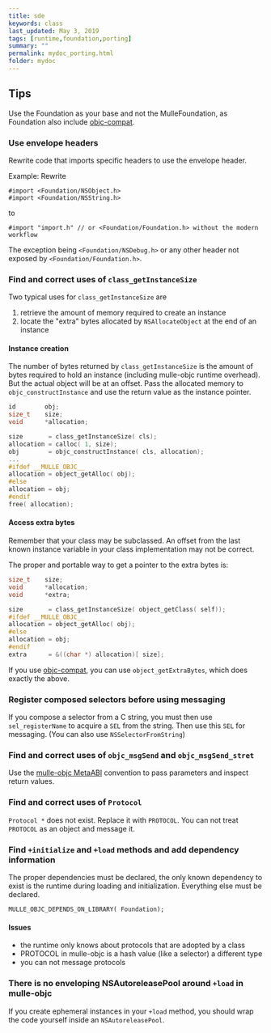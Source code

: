 ```yaml
---
title: sde
keywords: class
last_updated: May 3, 2019
tags: [runtime,foundation,porting]
summary: ""
permalink: mydoc_porting.html
folder: mydoc
---
```




## Tips

Use the Foundation as your base and not the MulleFoundation, as Foundation also
include [objc-compat](//github.com/mulle-objc/objc-compat).


### Use envelope headers

Rewrite code that imports specific headers to use the envelope header.

Example: Rewrite


```
#import <Foundation/NSObject.h>
#import <Foundation/NSString.h>
```

to

```
#import "import.h" // or <Foundation/Foundation.h> without the modern workflow
```


The exception being `<Foundation/NSDebug.h>` or any other header not exposed by
`<Foundation/Foundation.h>`.


### Find and correct uses of `class_getInstanceSize`

Two typical uses for `class_getInstanceSize` are

1. retrieve the amount of memory required to create an instance
2. locate the "extra" bytes allocated by `NSAllocateObject` at the end of an instance

#### Instance creation

The number of bytes returned by `class_getInstanceSize` is the amount of bytes
required to hold an instance (including mulle-objc runtime overhead).
But the actual object will be at an offset. Pass the allocated memory to
`objc_constructInstance` and use the return value as the instance pointer.

``` c
id        obj;
size_t    size;
void      *allocation;

size       = class_getInstanceSize( cls);
allocation = calloc( 1, size);
obj        = objc_constructInstance( cls, allocation);
...
#ifdef __MULLE_OBJC__
allocation = object_getAlloc( obj);
#else
allocation = obj;
#endif
free( allocation);
```

#### Access extra bytes

Remember that your class may be subclassed. An offset from the last known instance variable
in your class implementation may not be correct.

The proper and portable way to get a pointer to the extra bytes is:

``` c
size_t    size;
void      *allocation;
void      *extra;

size       = class_getInstanceSize( object_getClass( self));
#ifdef __MULLE_OBJC__
allocation = object_getAlloc( obj);
#else
allocation = obj;
#endif
extra      = &((char *) allocation)[ size];
```

If you use [objc-compat](https://github.com/MulleFoundation/objc-compat), you
can use `object_getExtraBytes`, which does exactly the above.


### Register composed selectors before using messaging

If you compose a selector from a C string, you must then use `sel_registerName`
to acquire a `SEL` from the string. Then use this `SEL` for messaging.
(You can also use `NSSelectorFromString`)


### Find and correct uses of `objc_msgSend` and `objc_msgSend_stret`

Use the [mulle-objc MetaABI](https://www.mulle-kybernetik.com/weblog/2015/mulle_objc_meta_call_convention.html)
convention to pass parameters and inspect return values.


### Find and correct uses of `Protocol`

`Protocol *` does not exist. Replace it with `PROTOCOL`. You can not treat
`PROTOCOL` as an object and message it.


### Find `+initialize` and `+load` methods and add dependency information

The proper dependencies must be declared, the only known dependency to exist is the runtime during loading and initialization. Everything else must be declared.

```
MULLE_OBJC_DEPENDS_ON_LIBRARY( Foundation);
```

#### Issues

* the runtime only knows about protocols that are adopted by a class
* PROTOCOL in mulle-objc is a hash value (like a selector) a different type
* you can not message protocols


### There is no enveloping NSAutoreleasePool around `+load` in mulle-objc

If you create ephemeral instances in your `+load` method, you should wrap
the code yourself inside an `NSAutoreleasePool`.
